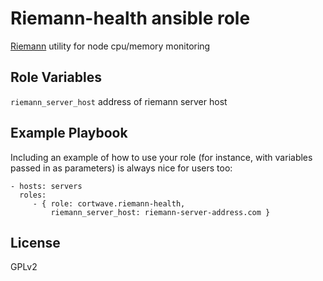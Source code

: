 Riemann-health ansible role
=========

[Riemann](http://riemann.io) utility for node cpu/memory monitoring

Role Variables
--------------

`riemann_server_host` address of riemann server host

Example Playbook
----------------

Including an example of how to use your role (for instance, with variables passed in as parameters) is always nice for users too:

    - hosts: servers
      roles:
         - { role: cortwave.riemann-health, 
             riemann_server_host: riemann-server-address.com }

License
-------

GPLv2
